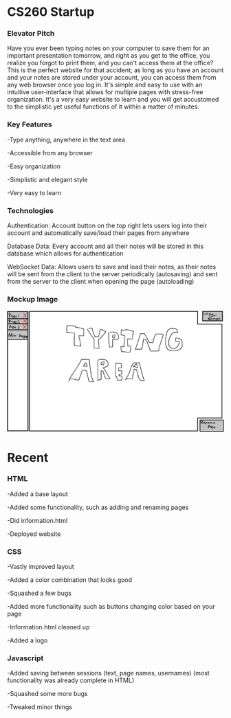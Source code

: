 # CS260 Startup
### Elevator Pitch
Have you ever been typing notes on your computer to save them for an important presentation tomorrow, and right as you get to the office, you realize you forgot to print them, and you can't access them at the office? This is the perfect website for that accident; as long as you have an account and your notes are stored under your account, you can access them from any web browser once you log in. It's simple and easy to use with an intuitive user-interface that allows for multiple pages with stress-free organization. It's a very easy website to learn and you will get accustomed to the simplistic yet useful functions of it within a matter of minutes.

### Key Features
-Type anything, anywhere in the text area

-Accessible from any browser

-Easy organization

-Simplistic and elegant style

-Very easy to learn

### Technologies 
Authentication: Account button on the top right lets users log into their account and automatically save/load their pages from anywhere

Database Data: Every account and all their notes will be stored in this database which allows for authentication

WebSocket Data: Allows users to save and load their notes, as their notes will be sent from the client to the server periodically (autosaving) and sent from the server to the client when opening the page (autoloading)

### Mockup Image
![Mockup image of the website](https://github.com/MojoDallin/startup/blob/main/mockup.png)


# Recent
### HTML
-Added a base layout

-Added some functionality, such as adding and renaming pages

-Did information.html

-Deployed website


### CSS
-Vastly improved layout

-Added a color combination that looks good

-Squashed a few bugs

-Added more functionality such as buttons changing color based on your page

-Information.html cleaned up

-Added a logo


### Javascript
-Added saving between sessions (text, page names, usernames) (most functionality was already complete in HTML)

-Squashed some more bugs

-Tweaked minor things